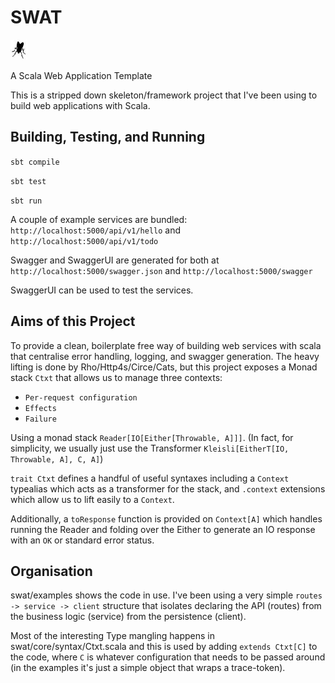 # SWAT

![alt text](/fly.png "Scala Web Application Template")

A Scala Web Application Template

This is a stripped down skeleton/framework project that I've been using to build web applications with Scala.

## Building, Testing, and Running

`sbt compile`

`sbt test`

`sbt run`

A couple of example services are bundled: `http://localhost:5000/api/v1/hello` and `http://localhost:5000/api/v1/todo`

Swagger and SwaggerUI are generated for both at `http://localhost:5000/swagger.json` and `http://localhost:5000/swagger`

SwaggerUI can be used to test the services.

## Aims of this Project

To provide a clean, boilerplate free way of building web services with scala that centralise error handling, logging, and swagger generation.
The heavy lifting is done by Rho/Http4s/Circe/Cats, but this project exposes a Monad stack `Ctxt` that allows us to manage three contexts:

* `Per-request configuration`
* `Effects`
* `Failure`

Using a monad stack `Reader[IO[Either[Throwable, A]]]`. (In fact, for simplicity, we usually just use the Transformer `Kleisli[EitherT[IO, Throwable, A], C, A]`)  

`trait Ctxt` defines a handful of useful syntaxes including a
`Context` typealias which acts as a transformer for the stack, and `.context` extensions which allow us to lift easily to a `Context`.

Additionally, a `toResponse` function is provided on `Context[A]` which handles
running the Reader and folding over the Either to generate an IO response with
an `OK` or standard error status.
  
## Organisation

swat/examples shows the code in use.  I've been using a very simple `routes -> service -> client` structure that isolates declaring the API (routes) from the business logic (service) from the persistence (client).

Most of the interesting Type mangling happens in swat/core/syntax/Ctxt.scala and this is used by adding `extends Ctxt[C]` to the code, where `C` is whatever configuration that needs to be passed around (in the examples it's just a simple object that wraps a trace-token).

 





